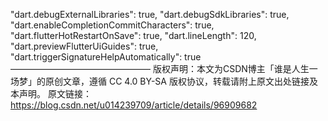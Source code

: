"dart.debugExternalLibraries": true,
"dart.debugSdkLibraries": true,
"dart.enableCompletionCommitCharacters": true,
"dart.flutterHotRestartOnSave": true,
"dart.lineLength": 120,
"dart.previewFlutterUiGuides": true,
"dart.triggerSignatureHelpAutomatically": true
————————————————
版权声明：本文为CSDN博主「谁是人生一场梦」的原创文章，遵循 CC 4.0 BY-SA 版权协议，转载请附上原文出处链接及本声明。
原文链接：https://blog.csdn.net/u014239709/article/details/96909682
